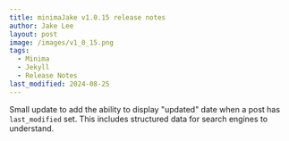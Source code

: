 ```yaml
---
title: minimaJake v1.0.15 release notes
author: Jake Lee
layout: post
image: /images/v1_0_15.png
tags:
  - Minima
  - Jekyll
  - Release Notes
last_modified: 2024-08-25
---
```


Small update to add the ability to display "updated" date when a post has `last_modified` set. This includes structured data for search engines to understand.
